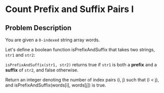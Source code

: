 # Count Prefix and Suffix Pairs I

## Problem Description

You are given a `0-indexed` string array words.

Let's define a boolean function isPrefixAndSuffix that takes two strings, `str1` and `str2`:

`isPrefixAndSuffix(str1, str2)` returns true if `str1` is both a **prefix** and a **suffix** of `str2`, and false otherwise.


Return an integer denoting the number of index pairs (i, j) such that \(i < j\), and isPrefixAndSuffix(words[i], words[j]) is true.


